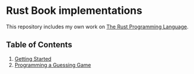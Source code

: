 # Rust Book implementations

This repository includes my own work on [The Rust Programming Language](https://doc.rust-lang.org/stable/book/).

## Table of Contents

1. [Getting Started](/01-getting-started/hello_cargo)
2. [Programming a Guessing Game](/02-guessing-game/guessing_game)
